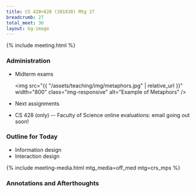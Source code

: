 ```yaml
---
title: CS 428+828 (201830) Mtg 27
breadcrumb: 27
total_meet: 36
layout: bg-image
---
```

{% include meeting.html %}

### Administration

* Midterm exams

  <img src="{{ "/assets/teaching/img/metaphors.jpg" | relative_url }}" width="800" class="img-responsive" alt="Example of Metaphors" />
* Next assignments
* CS 428 (only) -- Faculty of Science online evaluations: email going out soon!

### Outline for Today

* Information design
* Interaction design


{% include meeting-media.html mtg_media=off_med mtg=crs_mps %}

### Annotations and Afterthoughts
